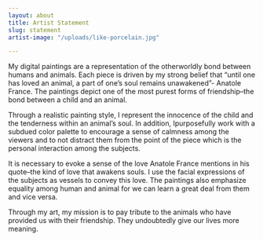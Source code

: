 ```yaml
---
layout: about
title: Artist Statement
slug: statement
artist-image: "/uploads/like-porcelain.jpg"

---
```

My digital paintings are a representation of the otherworldly bond between humans and animals. Each piece is driven by my strong belief that “​until one has loved an ​animal​, a part of one’s soul remains unawakened”- Anatole France. The paintings depict ​one of the most purest forms of friendship–the bond between a child and an animal. 

Through a realistic painting style, I represent the innocence of the child and the tenderness within an animal’s soul. ​In addition, I ​purposefully work with a subdued color palette to encourage a sense of calmness among the viewers and to not distract them from the point of the piece which is the personal interaction among the subjects.

It is necessary to evoke a sense of the love Anatole France mentions in his quote–the kind of love that awakens souls​. I use the facial expressions of the subjects as vessels to convey this love. ​The paintings also emphasize equality among human and animal for we can learn a great deal from them and vice versa.

Through my art, my mission is to pay tribute to the animals who have provided us with their friendship. They undoubtedly give our lives more meaning.
